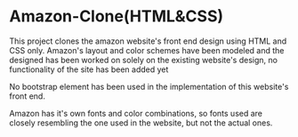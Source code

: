 # Amazon-Clone(HTML&CSS)
 This project clones the amazon website's front end design using HTML and CSS only. Amazon's layout and color schemes have been modeled and the designed has been worked on solely on the existing website's design, no functionality of the site has been added yet
 
 No bootstrap element has been used in the implementation of this website's front end. 
 
 Amazon has it's own fonts and color combinations, so fonts used are closely resembling the one used in the website, but not the actual ones. 
